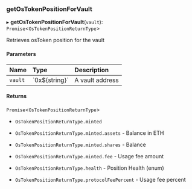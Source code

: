 ### getOsTokenPositionForVault

▸ **getOsTokenPositionForVault**(`vault`): `Promise`\<`OsTokenPositionReturnType`\>

Retrieves osToken position for the vault

#### Parameters

| Name | Type | Description |
| :------ | :------ | :------ |
| `vault` | \`0x$\{string}\` | A vault address |

#### Returns

`Promise`\<`OsTokenPositionReturnType`\>

- `OsTokenPositionReturnType.minted`

- `OsTokenPositionReturnType.minted.assets` - Balance in ETH

- `OsTokenPositionReturnType.minted.shares` - Balance

- `OsTokenPositionReturnType.minted.fee` - Usage fee amount

- `OsTokenPositionReturnType.health` - Position Health (enum)

- `OsTokenPositionReturnType.protocolFeePercent` - Usage fee percent